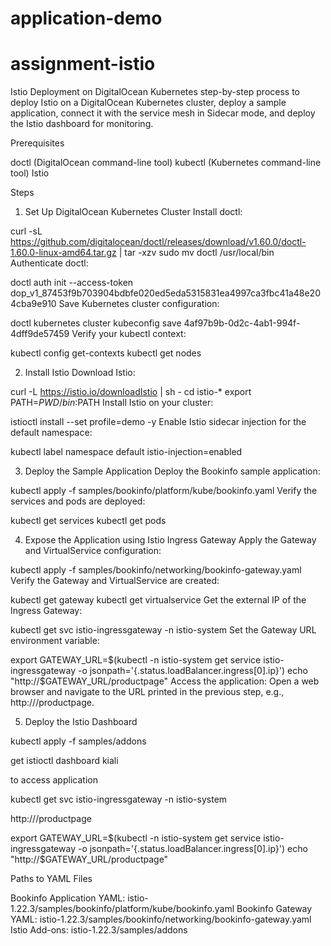# application-demo

# assignment-istio

Istio Deployment on DigitalOcean Kubernetes
 step-by-step process to deploy Istio on a DigitalOcean Kubernetes cluster, deploy a sample application, connect it with the service mesh in Sidecar mode, and deploy the Istio dashboard for monitoring.

Prerequisites

doctl (DigitalOcean command-line tool)
kubectl (Kubernetes command-line tool)
Istio

Steps

1. Set Up DigitalOcean Kubernetes Cluster
Install doctl:


curl -sL https://github.com/digitalocean/doctl/releases/download/v1.60.0/doctl-1.60.0-linux-amd64.tar.gz | tar -xzv
sudo mv doctl /usr/local/bin
Authenticate doctl:


doctl auth init --access-token dop_v1_87453f9b703904bdbfe020ed5eda5315831ea4997ca3fbc41a48e204cba9e910
Save Kubernetes cluster configuration:


doctl kubernetes cluster kubeconfig save 4af97b9b-0d2c-4ab1-994f-4dff9de57459
Verify your kubectl context:


kubectl config get-contexts
kubectl get nodes

2. Install Istio
Download Istio:

curl -L https://istio.io/downloadIstio | sh -
cd istio-*
export PATH=$PWD/bin:$PATH
Install Istio on your cluster:


istioctl install --set profile=demo -y
Enable Istio sidecar injection for the default namespace:


kubectl label namespace default istio-injection=enabled

3. Deploy the Sample Application
Deploy the Bookinfo sample application:


kubectl apply -f samples/bookinfo/platform/kube/bookinfo.yaml
Verify the services and pods are deployed:


kubectl get services
kubectl get pods

4. Expose the Application using Istio Ingress Gateway
Apply the Gateway and VirtualService configuration:


kubectl apply -f samples/bookinfo/networking/bookinfo-gateway.yaml
Verify the Gateway and VirtualService are created:


kubectl get gateway
kubectl get virtualservice
Get the external IP of the Ingress Gateway:


kubectl get svc istio-ingressgateway -n istio-system
Set the Gateway URL environment variable:


export GATEWAY_URL=$(kubectl -n istio-system get service istio-ingressgateway -o jsonpath='{.status.loadBalancer.ingress[0].ip}')
echo "http://$GATEWAY_URL/productpage"
Access the application:
Open a web browser and navigate to the URL printed in the previous step, e.g., http://<EXTERNAL-IP>/productpage.

5. Deploy the Istio Dashboard


kubectl apply -f samples/addons

get istioctl dashboard kiali

to access application 

kubectl get svc istio-ingressgateway -n istio-system

http://<EXTERNAL-IP>/productpage

export GATEWAY_URL=$(kubectl -n istio-system get service istio-ingressgateway -o jsonpath='{.status.loadBalancer.ingress[0].ip}')
echo "http://$GATEWAY_URL/productpage"



Paths to YAML Files

Bookinfo Application YAML: istio-1.22.3/samples/bookinfo/platform/kube/bookinfo.yaml
Bookinfo Gateway YAML: istio-1.22.3/samples/bookinfo/networking/bookinfo-gateway.yaml
Istio Add-ons: istio-1.22.3/samples/addons

